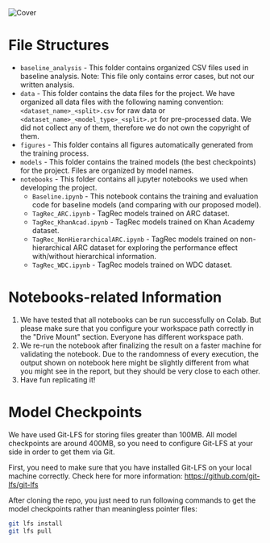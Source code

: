 <img src="https://imagedelivery.net/Dr98IMl5gQ9tPkFM5JRcng/e2604641-7154-467c-7a2f-5c50f4293b00/HD" alt="Cover"/>

# File Structures

- `baseline_analysis` - This folder contains organized CSV files used in baseline analysis. Note: This file only contains error cases, but not our written analysis.
- `data` - This folder contains the data files for the project. We have organized all data files with the following naming convention: `<dataset_name>_<split>.csv` for raw data or `<dataset_name>_<model_type>_<split>.pt` for pre-processed data. We did not collect any of them, therefore we do not own the copyright of them.
- `figures` - This folder contains all figures automatically generated from the training process.
- `models` - This folder contains the trained models (the best checkpoints) for the project. Files are organized by model names.
- `notebooks` - This folder contains all jupyter notebooks we used when developing the project.
  - `Baseline.ipynb` - This notebook contains the training and evaluation code for baseline models (and comparing with our proposed model).
  - `TagRec_ARC.ipynb` - TagRec models trained on ARC dataset.
  - `TagRec_KhanAcad.ipynb` - TagRec models trained on Khan Academy dataset.
  - `TagRec_NonHierarchicalARC.ipynb` - TagRec models trained on non-hierarchical ARC dataset for exploring the performance effect with/without hierarchical information.
  - `TagRec_WDC.ipynb` - TagRec models trained on WDC dataset.

# Notebooks-related Information

1. We have tested that all notebooks can be run successfully on Colab. But please make sure that you configure your workspace path correctly in the "Drive Mount" section. Everyone has different workspace path.
2. We re-run the notebook after finalizing the result on a faster machine for validating the notebook. Due to the randomness of every execution, the output shown on notebook here might be slightly different from what you might see in the report, but they should be very close to each other.
3. Have fun replicating it!

# Model Checkpoints

We have used Git-LFS for storing files greater than 100MB. All model checkpoints are around 400MB, so you need to configure Git-LFS at your side in order to get them via Git.

First, you need to make sure that you have installed Git-LFS on your local machine correctly. Check here for more information: https://github.com/git-lfs/git-lfs

After cloning the repo, you just need to run following commands to get the model checkpoints rather than meaningless pointer files:

```bash
git lfs install
git lfs pull
```
